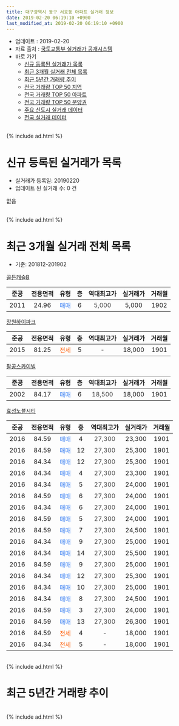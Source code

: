 ```yaml
---
title: 대구광역시 동구 서호동 아파트 실거래 정보
date: 2019-02-20 06:19:10 +0900
last_modified_at: 2019-02-20 06:19:10 +0900
---
```


* 업데이트 : 2019-02-20
* 자료 출처 : [국토교통부 실거래가 공개시스템](http://rt.molit.go.kr)
* 바로 가기
    * [신규 등록된 실거래가 목록](#신규-등록된-실거래가-목록)
    * [최근 3개월 실거래 전체 목록](#최근-3개월-실거래-전체-목록)
    * [최근 5년간 거래량 추이](#최근-5년간-거래량-추이)
    * [전국 거래량 TOP 50 지역](https://inasie.github.io/apt-trade-info/최근-3개월-전국에서-가장-거래가-많이-발생한-지역)
    * [전국 거래량 TOP 50 아파트](https://inasie.github.io/apt-trade-info/최근-3개월-전국에서-가장-거래가-많이-발생한-아파트)
    * [전국 거래량 TOP 50 분양권](https://inasie.github.io/apt-trade-info/최근-3개월-전국에서-가장-거래가-많이-발생한-분양권)
    * [주요 신도시 실거래 데이터](https://inasie.github.io/apt-trade-info/주요-신도시)
    * [전국 실거래 데이터](https://inasie.github.io/apt-trade-info/전국)
<br>
{% include ad.html %}
<br>

# 신규 등록된 실거래가 목록
* 실거래가 등록일: 20190220
* 업데이트 된 실거래 수: 0 건

없음

<br>
{% include ad.html %}
<br>

# 최근 3개월 실거래 전체 목록
* 기준: 201812-201902


[골든캐슬B](https://search.naver.com/search.naver?query=%EB%8C%80%EA%B5%AC%EA%B4%91%EC%97%AD%EC%8B%9C+%EB%8F%99%EA%B5%AC+%EC%84%9C%ED%98%B8%EB%8F%99+%EA%B3%A8%EB%93%A0%EC%BA%90%EC%8A%ACB)

|준공|전용면적|유형|층|역대최고가|실거래가|거래월|
|:---:|:---:|:---:|:---:|:---:|:---:|:---:|
|2011|24.96|<span style="color:#4285f3">매매</span>|6|<span style="color:#444444">5,000</span>|5,000|1902|

[장원하이파크](https://search.naver.com/search.naver?query=%EB%8C%80%EA%B5%AC%EA%B4%91%EC%97%AD%EC%8B%9C+%EB%8F%99%EA%B5%AC+%EC%84%9C%ED%98%B8%EB%8F%99+%EC%9E%A5%EC%9B%90%ED%95%98%EC%9D%B4%ED%8C%8C%ED%81%AC)

|준공|전용면적|유형|층|역대최고가|실거래가|거래월|
|:---:|:---:|:---:|:---:|:---:|:---:|:---:|
|2015|81.25|<span style="color:#ff5a00">전세</span>|5|<span style="color:#444444">-</span>|18,000|1901|

[팔공스카이빌](https://search.naver.com/search.naver?query=%EB%8C%80%EA%B5%AC%EA%B4%91%EC%97%AD%EC%8B%9C+%EB%8F%99%EA%B5%AC+%EC%84%9C%ED%98%B8%EB%8F%99+%ED%8C%94%EA%B3%B5%EC%8A%A4%EC%B9%B4%EC%9D%B4%EB%B9%8C)

|준공|전용면적|유형|층|역대최고가|실거래가|거래월|
|:---:|:---:|:---:|:---:|:---:|:---:|:---:|
|2002|84.17|<span style="color:#4285f3">매매</span>|6|<span style="color:#444444">18,500</span>|18,000|1901|

[효성노블시티](https://search.naver.com/search.naver?query=%EB%8C%80%EA%B5%AC%EA%B4%91%EC%97%AD%EC%8B%9C+%EB%8F%99%EA%B5%AC+%EC%84%9C%ED%98%B8%EB%8F%99+%ED%9A%A8%EC%84%B1%EB%85%B8%EB%B8%94%EC%8B%9C%ED%8B%B0)

|준공|전용면적|유형|층|역대최고가|실거래가|거래월|
|:---:|:---:|:---:|:---:|:---:|:---:|:---:|
|2016|84.59|<span style="color:#4285f3">매매</span>|4|<span style="color:#444444">27,300</span>|23,300|1901|
|2016|84.59|<span style="color:#4285f3">매매</span>|12|<span style="color:#444444">27,300</span>|25,300|1901|
|2016|84.34|<span style="color:#4285f3">매매</span>|12|<span style="color:#444444">27,300</span>|25,300|1901|
|2016|84.34|<span style="color:#4285f3">매매</span>|4|<span style="color:#444444">27,300</span>|23,300|1901|
|2016|84.34|<span style="color:#4285f3">매매</span>|5|<span style="color:#444444">27,300</span>|24,000|1901|
|2016|84.59|<span style="color:#4285f3">매매</span>|6|<span style="color:#444444">27,300</span>|24,000|1901|
|2016|84.34|<span style="color:#4285f3">매매</span>|6|<span style="color:#444444">27,300</span>|24,000|1901|
|2016|84.59|<span style="color:#4285f3">매매</span>|5|<span style="color:#444444">27,300</span>|24,000|1901|
|2016|84.59|<span style="color:#4285f3">매매</span>|7|<span style="color:#444444">27,300</span>|24,500|1901|
|2016|84.34|<span style="color:#4285f3">매매</span>|9|<span style="color:#444444">27,300</span>|25,000|1901|
|2016|84.34|<span style="color:#4285f3">매매</span>|14|<span style="color:#444444">27,300</span>|25,500|1901|
|2016|84.59|<span style="color:#4285f3">매매</span>|9|<span style="color:#444444">27,300</span>|25,000|1901|
|2016|84.34|<span style="color:#4285f3">매매</span>|12|<span style="color:#444444">27,300</span>|25,300|1901|
|2016|84.34|<span style="color:#4285f3">매매</span>|10|<span style="color:#444444">27,300</span>|25,000|1901|
|2016|84.34|<span style="color:#4285f3">매매</span>|8|<span style="color:#444444">27,300</span>|24,500|1901|
|2016|84.59|<span style="color:#4285f3">매매</span>|3|<span style="color:#444444">27,300</span>|24,000|1901|
|2016|84.59|<span style="color:#4285f3">매매</span>|13|<span style="color:#444444">27,300</span>|26,300|1901|
|2016|84.59|<span style="color:#ff5a00">전세</span>|4|<span style="color:#444444">-</span>|18,000|1901|
|2016|84.34|<span style="color:#ff5a00">전세</span>|5|<span style="color:#444444">-</span>|18,000|1901|


<br>
{% include ad.html %}
<br>

# 최근 5년간 거래량 추이


<div style="width:100%;">
    <canvas id="deal_progress" height="200"></canvas>
</div>

<script>
new Chart(document.getElementById("deal_progress"), {
    type: 'line',
    data: {
        labels: ['201402','201403','201404','201405','201406','201407','201408','201409','201410','201411','201412','201501','201502','201503','201504','201505','201506','201507','201508','201509','201510','201511','201512','201601','201602','201603','201604','201605','201606','201607','201608','201609','201610','201611','201612','201701','201702','201703','201704','201705','201706','201707','201708','201709','201710','201711','201712','201801','201802','201803','201804','201805','201806','201807','201808','201809','201810','201811','201812','201901','201902'],
        datasets: [{
            label: '매매',
            pointRadius: 1,
            data: [5, 6, 5, 0, 0, 3, 14, 7, 5, 2, 0, 15, 4, 3, 3, 1, 1, 0, 1, 2, 4, 0, 0, 0, 0, 0, 1, 1, 1, 0, 1, 0, 3, 1, 1, 1, 1, 2, 0, 2, 1, 2, 4, 0, 2, 2, 1, 1, 3, 4, 0, 1, 0, 0, 4, 2, 0, 1, 0, 18, 1],
            borderColor: "rgba(255, 201, 14, 1)",
            backgroundColor: "rgba(255, 201, 14, 0.5)",
            fill: false,
            lineTension: 0
        },{
            label: '전월세',
            pointRadius: 1,
            data: [0, 0, 3, 0, 0, 0, 3, 1, 0, 0, 0, 0, 0, 3, 0, 0, 0, 0, 2, 0, 0, 0, 0, 0, 2, 0, 2, 0, 0, 1, 0, 0, 1, 0, 0, 0, 0, 1, 0, 0, 0, 0, 0, 0, 0, 0, 0, 0, 1, 1, 0, 1, 0, 0, 1, 1, 0, 3, 0, 3, 0],
            borderColor: "rgba(0, 141, 185, 1)",
            backgroundColor: "rgba(0, 141, 185, 0.5)",
            fill: false,
            lineTension: 0
        }
        ]
    },
    options: {
        responsive: true,
        title: {
            display: false
        },
        tooltips: {
            mode: 'index',
            intersect: false
        },
        hover: {
            mode: 'nearest',
            intersect: true
        },
        scales: {
            xAxes: [{
                display: true,
                scaleLabel: {
                    display: true,
                    labelString: '년/월'
                }
            }],
            yAxes: [{
                display: true,
                ticks: {
                    suggestedMin: 0,
                },
                scaleLabel: {
                    display: true,
                    labelString: '실거래 수'
                }
            }]
        }
    }
});

</script>


<br>
{% include ad.html %}
<br>

